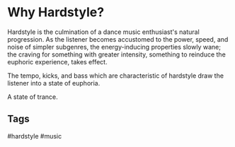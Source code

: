 # Why Hardstyle?

Hardstyle is the culmination of a dance music enthusiast's natural progression.
As the listener becomes accustomed to the power, speed, and noise of simpler
subgenres, the energy-inducing properties slowly wane; the craving for something
with greater intensity, something to reinduce the euphoric experience, takes
effect.

The tempo, kicks, and bass which are characteristic of hardstyle draw the
listener into a state of euphoria.

A state of trance.

## Tags
#hardstyle #music
